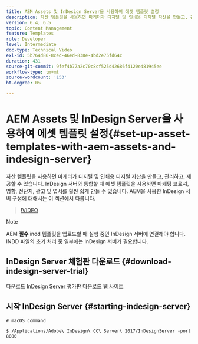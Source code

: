 ```yaml
---
title: AEM Assets 및 InDesign Server을 사용하여 에셋 템플릿 설정
description: 자산 템플릿을 사용하면 마케터가 디지털 및 인쇄용 디지털 자산을 만들고, 관리하고, 제공할 수 있습니다. InDesign 서버와 통합할 때 에셋 템플릿을 사용하면 마케팅 브로셔, 명함, 전단지, 광고 및 엽서를 훨씬 쉽게 만들 수 있습니다. AEM을 사용한 InDesign 서버 구성에 대해서는 이 섹션에서 다룹니다.
version: 6.4, 6.5
topic: Content Management
feature: Templates
role: Developer
level: Intermediate
doc-type: Technical Video
exl-id: 5b764d86-8ced-46ed-838e-4bd2e75fd64c
duration: 431
source-git-commit: 9fef4b77a2c70c8cf525d42686f4120e481945ee
workflow-type: tm+mt
source-wordcount: '153'
ht-degree: 0%

---
```


# AEM Assets 및 InDesign Server을 사용하여 에셋 템플릿 설정{#set-up-asset-templates-with-aem-assets-and-indesign-server}

자산 템플릿을 사용하면 마케터가 디지털 및 인쇄용 디지털 자산을 만들고, 관리하고, 제공할 수 있습니다. InDesign 서버와 통합할 때 에셋 템플릿을 사용하면 마케팅 브로셔, 명함, 전단지, 광고 및 엽서를 훨씬 쉽게 만들 수 있습니다. AEM을 사용한 InDesign 서버 구성에 대해서는 이 섹션에서 다룹니다.

>[!VIDEO](https://video.tv.adobe.com/v/17069?quality=12&learn=on)

>[!NOTE]
>
>AEM **필수** indd 템플릿을 업로드할 때 실행 중인 InDesign 서버에 연결해야 합니다. INDD 파일의 초기 처리 중 일부에는 InDesign 서버가 필요합니다.

## InDesign Server 체험판 다운로드 {#download-indesign-server-trial}

다운로드 [InDesign Server 평가판 다운로드 웹 사이트](https://www.adobeprerelease.com/)

## 시작 InDesign Server {#starting-indesign-server}

```shell
# macOS command

$ /Applications/Adobe\ InDesign\ CC\ Server\ 2017/InDesignServer -port 8080
```
